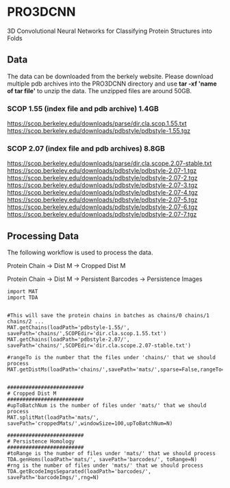 # PRO3DCNN
3D Convolutional Neural Networks for Classifying Protein Structures into Folds


## Data

The data can be downloaded from the berkely website. 
Please download multiple pdb archives into the PRO3DCNN directory and use  **tar -xf 'name of tar file'** to unzip the data.
The unzipped files are around 50GB.

### SCOP 1.55 (index file and pdb archive) 1.4GB
https://scop.berkeley.edu/downloads/parse/dir.cla.scop.1.55.txt
https://scop.berkeley.edu/downloads/pdbstyle/pdbstyle-1.55.tgz

### SCOP 2.07 (index file and pdb archives) 8.8GB
https://scop.berkeley.edu/downloads/parse/dir.cla.scope.2.07-stable.txt
https://scop.berkeley.edu/downloads/pdbstyle/pdbstyle-2.07-1.tgz
https://scop.berkeley.edu/downloads/pdbstyle/pdbstyle-2.07-2.tgz
https://scop.berkeley.edu/downloads/pdbstyle/pdbstyle-2.07-3.tgz
https://scop.berkeley.edu/downloads/pdbstyle/pdbstyle-2.07-4.tgz
https://scop.berkeley.edu/downloads/pdbstyle/pdbstyle-2.07-5.tgz
https://scop.berkeley.edu/downloads/pdbstyle/pdbstyle-2.07-6.tgz
https://scop.berkeley.edu/downloads/pdbstyle/pdbstyle-2.07-7.tgz

## Processing Data

The following workflow is used to process the data.

Protein Chain -> Dist M  -> Cropped Dist M

Protein Chain -> Dist M  -> Persistent Barcodes -> Persistence Images 
                         
````
import MAT
import TDA


#This will save the protein chains in batches as chains/0 chains/1 chains/2 ...
MAT.getChains(loadPath='pdbstyle-1.55/', savePath='chains/',SCOPEdir='dir.cla.scop.1.55.txt')
MAT.getChains(loadPath='pdbstyle-2.07/', savePath='chains/',SCOPEdir='dir.cla.scope.2.07-stable.txt')

#rangeTo is the number that the files under 'chains/' that we should process
MAT.getDistMs(loadPath='chains/',savePath='mats/',sparse=False,rangeTo=N)


#########################
# Cropped Dist M
#########################
#upToBatchNum is the number of files under 'mats/' that we should process
MAT.splitMat(loadPath='mats/', savePath='croppedMats/',windowSize=100,upToBatchNum=N)

#########################
# Persistence Homology
#########################
#toRange is the number of files under 'mats/' that we should process
TDA.genHoms(loadPath='mats/', savePath='barcodes/', toRange=N)
#rng is the number of files under 'mats/' that we should process
TDA.getBcodeImgsSeparated(loadPath='barcodes/', savePath='barcodeImgs/',rng=N)


````
